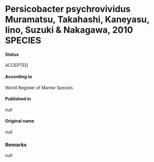 # Persicobacter psychrovividus Muramatsu, Takahashi, Kaneyasu, Iino, Suzuki & Nakagawa, 2010 SPECIES

#### Status
ACCEPTED

#### According to
World Register of Marine Species

#### Published in
null

#### Original name
null

### Remarks
null